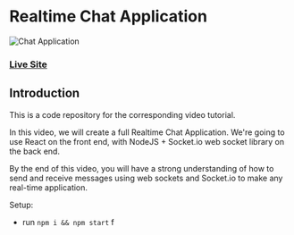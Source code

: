 # Realtime Chat Application
![Chat Application](https://i.ytimg.com/vi/ZwFA3YMfkoc/maxresdefault.jpg)

### [Live Site](https://5ef05db7b11b6d6107724e29--react-chat-app-pratik.netlify.app/)

## Introduction
This is a code repository for the corresponding video tutorial. 

In this video, we will create a full Realtime Chat Application. We're going to use  React on the front end, with NodeJS + Socket.io web socket library on the back end. 

By the end of this video, you will have a strong understanding of how to send and receive messages using web sockets and Socket.io to make any real-time application.

Setup:
- run ```npm i && npm start``` f
